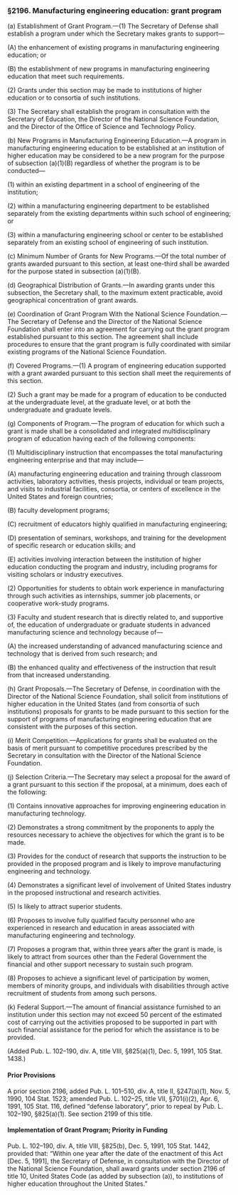 ### §2196. Manufacturing engineering education: grant program ###

(a) Establishment of Grant Program.—(1) The Secretary of Defense shall establish a program under which the Secretary makes grants to support—

(A) the enhancement of existing programs in manufacturing engineering education; or

(B) the establishment of new programs in manufacturing engineering education that meet such requirements.

(2) Grants under this section may be made to institutions of higher education or to consortia of such institutions.

(3) The Secretary shall establish the program in consultation with the Secretary of Education, the Director of the National Science Foundation, and the Director of the Office of Science and Technology Policy.

(b) New Programs in Manufacturing Engineering Education.—A program in manufacturing engineering education to be established at an institution of higher education may be considered to be a new program for the purpose of subsection (a)(1)(B) regardless of whether the program is to be conducted—

(1) within an existing department in a school of engineering of the institution;

(2) within a manufacturing engineering department to be established separately from the existing departments within such school of engineering; or

(3) within a manufacturing engineering school or center to be established separately from an existing school of engineering of such institution.

(c) Minimum Number of Grants for New Programs.—Of the total number of grants awarded pursuant to this section, at least one-third shall be awarded for the purpose stated in subsection (a)(1)(B).

(d) Geographical Distribution of Grants.—In awarding grants under this subsection, the Secretary shall, to the maximum extent practicable, avoid geographical concentration of grant awards.

(e) Coordination of Grant Program With the National Science Foundation.—The Secretary of Defense and the Director of the National Science Foundation shall enter into an agreement for carrying out the grant program established pursuant to this section. The agreement shall include procedures to ensure that the grant program is fully coordinated with similar existing programs of the National Science Foundation.

(f) Covered Programs.—(1) A program of engineering education supported with a grant awarded pursuant to this section shall meet the requirements of this section.

(2) Such a grant may be made for a program of education to be conducted at the undergraduate level, at the graduate level, or at both the undergraduate and graduate levels.

(g) Components of Program.—The program of education for which such a grant is made shall be a consolidated and integrated multidisciplinary program of education having each of the following components:

(1) Multidisciplinary instruction that encompasses the total manufacturing engineering enterprise and that may include—

(A) manufacturing engineering education and training through classroom activities, laboratory activities, thesis projects, individual or team projects, and visits to industrial facilities, consortia, or centers of excellence in the United States and foreign countries;

(B) faculty development programs;

(C) recruitment of educators highly qualified in manufacturing engineering;

(D) presentation of seminars, workshops, and training for the development of specific research or education skills; and

(E) activities involving interaction between the institution of higher education conducting the program and industry, including programs for visiting scholars or industry executives.

(2) Opportunities for students to obtain work experience in manufacturing through such activities as internships, summer job placements, or cooperative work-study programs.

(3) Faculty and student research that is directly related to, and supportive of, the education of undergraduate or graduate students in advanced manufacturing science and technology because of—

(A) the increased understanding of advanced manufacturing science and technology that is derived from such research; and

(B) the enhanced quality and effectiveness of the instruction that result from that increased understanding.

(h) Grant Proposals.—The Secretary of Defense, in coordination with the Director of the National Science Foundation, shall solicit from institutions of higher education in the United States (and from consortia of such institutions) proposals for grants to be made pursuant to this section for the support of programs of manufacturing engineering education that are consistent with the purposes of this section.

(i) Merit Competition.—Applications for grants shall be evaluated on the basis of merit pursuant to competitive procedures prescribed by the Secretary in consultation with the Director of the National Science Foundation.

(j) Selection Criteria.—The Secretary may select a proposal for the award of a grant pursuant to this section if the proposal, at a minimum, does each of the following:

(1) Contains innovative approaches for improving engineering education in manufacturing technology.

(2) Demonstrates a strong commitment by the proponents to apply the resources necessary to achieve the objectives for which the grant is to be made.

(3) Provides for the conduct of research that supports the instruction to be provided in the proposed program and is likely to improve manufacturing engineering and technology.

(4) Demonstrates a significant level of involvement of United States industry in the proposed instructional and research activities.

(5) Is likely to attract superior students.

(6) Proposes to involve fully qualified faculty personnel who are experienced in research and education in areas associated with manufacturing engineering and technology.

(7) Proposes a program that, within three years after the grant is made, is likely to attract from sources other than the Federal Government the financial and other support necessary to sustain such program.

(8) Proposes to achieve a significant level of participation by women, members of minority groups, and individuals with disabilities through active recruitment of students from among such persons.

(k) Federal Support.—The amount of financial assistance furnished to an institution under this section may not exceed 50 percent of the estimated cost of carrying out the activities proposed to be supported in part with such financial assistance for the period for which the assistance is to be provided.

(Added Pub. L. 102–190, div. A, title VIII, §825(a)(1), Dec. 5, 1991, 105 Stat. 1438.)

#### Prior Provisions ####

A prior section 2196, added Pub. L. 101–510, div. A, title II, §247(a)(1), Nov. 5, 1990, 104 Stat. 1523; amended Pub. L. 102–25, title VII, §701(i)(2), Apr. 6, 1991, 105 Stat. 116, defined “defense laboratory”, prior to repeal by Pub. L. 102–190, §825(a)(1). See section 2199 of this title.

#### Implementation of Grant Program; Priority in Funding ####

Pub. L. 102–190, div. A, title VIII, §825(b), Dec. 5, 1991, 105 Stat. 1442, provided that: “Within one year after the date of the enactment of this Act [Dec. 5, 1991], the Secretary of Defense, in consultation with the Director of the National Science Foundation, shall award grants under section 2196 of title 10, United States Code (as added by subsection (a)), to institutions of higher education throughout the United States.”